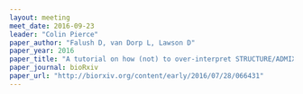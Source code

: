 ```yaml
---
layout: meeting
meet_date: 2016-09-23
leader: "Colin Pierce"
paper_author: "Falush D, van Dorp L, Lawson D"
paper_year: 2016
paper_title: "A tutorial on how (not) to over-interpret STRUCTURE/ADMIXTURE bar plots"
paper_journal: bioRxiv
paper_url: "http://biorxiv.org/content/early/2016/07/28/066431"
---
```

